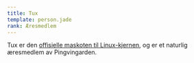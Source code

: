 ```yaml
---
title: Tux
template: person.jade
rank: Æresmedlem
---
```


Tux er den [offisielle maskoten til Linux-kjernen](https://en.wikipedia.org/wiki/Tux), og er et naturlig æresmedlem av Pingvingarden.